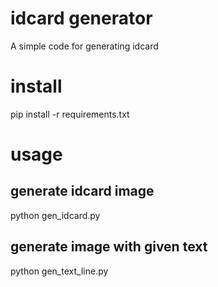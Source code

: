 # idcard generator
A simple code for generating idcard

install
====

pip install -r requirements.txt

usage
====

## generate idcard image
python gen_idcard.py

## generate image with given text
python gen_text_line.py
